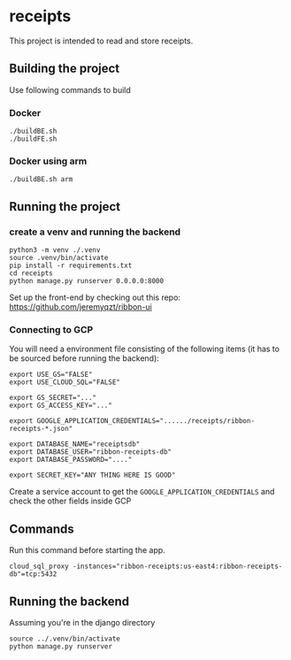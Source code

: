 # receipts

This project is intended to read and store receipts.

## Building the project
Use following commands to build

### Docker
```
./buildBE.sh 
./buildFE.sh
```

### Docker using arm

```
./buildBE.sh arm
```

## Running the project

### create a venv and running the backend
```
python3 -m venv ./.venv
source .venv/bin/activate
pip install -r requirements.txt
cd receipts
python manage.py runserver 0.0.0.0:8000
```

Set up the front-end by checking out this repo: https://github.com/jeremyqzt/ribbon-ui

### Connecting to GCP

You will need a environment file consisting of the following items (it has to be sourced before running the backend):
```
export USE_GS="FALSE"
export USE_CLOUD_SQL="FALSE"

export GS_SECRET="..."
export GS_ACCESS_KEY="..."

export GOOGLE_APPLICATION_CREDENTIALS="....../receipts/ribbon-receipts-*.json"

export DATABASE_NAME="receiptsdb"
export DATABASE_USER="ribbon-receipts-db"
export DATABASE_PASSWORD="...."

export SECRET_KEY="ANY THING HERE IS GOOD"
```

Create a service account to get the `GOOGLE_APPLICATION_CREDENTIALS` and check the other fields inside GCP

## Commands
Run this command before starting the app.

```
cloud_sql_proxy -instances="ribbon-receipts:us-east4:ribbon-receipts-db"=tcp:5432
```

## Running the backend
Assuming you're in the django directory
```
source ../.venv/bin/activate
python manage.py runserver
```
